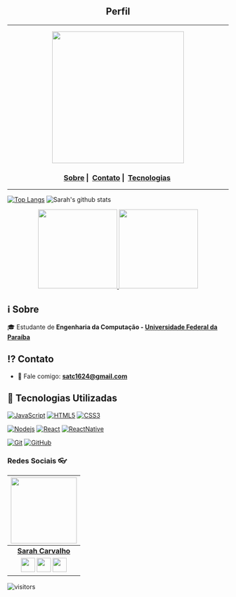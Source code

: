 <h2 align="center">Perfil</h2>

___

<p align="center"; border-radius=50%>
  <img src="https://avatars0.githubusercontent.com/u/33987228?s=400&u=d07009e62be23412106e80a31337af57e28321d4&v=4" width="300" heigth="300">
</p>


<h3 align="center">
  <a href="#information_source-sobre">Sobre</a>&nbsp;|&nbsp;
  <a href="#interrobang-contato">Contato</a>&nbsp;|&nbsp;
  <a href="#rocket-tecnologias-utilizadas">Tecnologias</a>&nbsp;
</h3>

___

[![Top Langs](https://github-readme-stats.vercel.app/api/top-langs/?SAndradeTC=anuraghazra&layout=compact)](https://github.com/anuraghazra/github-readme-stats)
![Sarah's github stats](https://github-readme-stats.vercel.app/api?SAndradeTC=anuraghazra&show_icons=true&theme=gradient)


<p align="center">
  <a href="https://github.com/SAndradeTC">
    <img height="180em" src="https://github-readme-stats.vercel.app/api?username=SAndradeTC&theme=gradiente&show_icons=true&include_all_commits=true&count_private=true" />
    <img height="180em" src="https://github-readme-stats.vercel.app/api/top-langs/?username=SAndradeTC&theme=vue&layout=compact" />

  </a>
</p>


## :information_source: Sobre
  
🎓 Estudante de **Engenharia da Computação - [Universidade Federal da Paraíba](https://www.ufpb.br/)**

## :interrobang: Contato

- :e-mail: Fale comigo: **[satc1624@gmail.com](mailto://satc1624@gmail.com)** 

## :rocket: Tecnologias Utilizadas

[![JavaScript](https://img.shields.io/badge/-JavaScript-black?style=flat&logo=javascript&link=https://github.com/SAndradeTC)](https://github.com/SAndradeTC) [![HTML5](https://img.shields.io/badge/-HTML5-E34F26?style=flat&logo=html5&logoColor=white&link=https://github.com/caiovictos)](https://github.com/SAndradeTC) [![CSS3](https://img.shields.io/badge/-CSS3-1572B6?style=flat&logo=css3&link=https://github.com/caiovictors)](https://github.com/SAndradeTC) 

[![Nodejs](https://img.shields.io/badge/-Nodejs-black?style=flat&logo=Node.js&link=https://github.com/SAndradeTC)](https://github.com/SAndradeTC) [![React](https://img.shields.io/badge/-React-black?style=flat&logo=react&link=https://github.com/SAndradeTC)](https://github.com/SAndradeTC) [![ReactNative](https://img.shields.io/badge/-ReactNative-black?style=flat&logo=react&link=https://github.com/SAndradeTC)](https://github.com/SAndradeTC)

[![Git](https://img.shields.io/badge/-Git-black?style=flat&logo=git&link=https://github.com/SAndradeTC)](https://github.com/SAndradeTC)  [![GitHub](https://img.shields.io/badge/-GitHub-181717?style=flat&logo=github&link=https://github.com/SAndradeTC)](https://github.com/SAndradeTC)

### Redes Sociais 👓

|  <a href="https://github.com/SAndradeTC/"><img src="https://icon-library.net//images/icon-programmer/icon-programmer-14.jpg" width="150px" height="150px" /></a> |
|:---------------------------------------------------------------------------------------------------------------------------------------: |
|       **[Sarah Carvalho](https://github.com/SAndradeTC/)**                                                                                |
|</a> <a href="https://www.instagram.com/SAndradeTC/"><img src="https://www.vectorlogo.zone/logos/instagram/instagram-icon.svg" width="32px" height="32px"></a> <a href="https://www.facebook.com/SAndradeTC"><img src="https://i.ibb.co/zmYNW4p/facebook.png" width="32px" height="32px"></a> <a href="https://www.linkedin.com/in/caio-victor-do-amaral-cunha-sarmento-9779a21b0/"><img src="https://i.ibb.co/Kx2GSrT/linkedin.png" width="32px" height="32px"></a> 

 ![visitors](https://visitor-badge.laobi.icu/badge?page_id=SAndradeTC)
